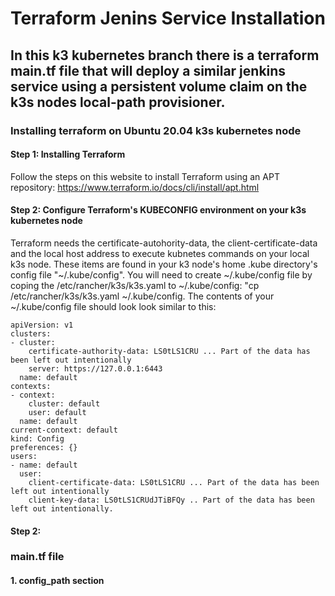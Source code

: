 # Terraform Jenins Service Installation
## In this k3 kubernetes branch there is a terraform main.tf file that will deploy a similar jenkins service using a persistent volume claim on the k3s nodes local-path provisioner.
### Installing terraform on Ubuntu 20.04 k3s kubernetes node
#### Step 1: Installing Terraform
Follow the steps on this website to install Terraform using an APT repository: https://www.terraform.io/docs/cli/install/apt.html
#### Step 2: Configure Terraform's KUBECONFIG environment on your k3s kubernetes node
Terraform needs the certificate-autohority-data, the client-certificate-data and the local host address to execute kubnetes commands on your local k3s node. These items are found in your k3 node's home .kube directory's config file "~/.kube/config".  You will need to create ~/.kube/config file by coping the /etc/rancher/k3s/k3s.yaml to ~/.kube/config: "cp /etc/rancher/k3s/k3s.yaml ~/.kube/config.  The contents of your ~/.kube/config file should look look similar to this:
```
apiVersion: v1
clusters:
- cluster:
    certificate-authority-data: LS0tLS1CRU ... Part of the data has been left out intentionally
    server: https://127.0.0.1:6443
  name: default
contexts:
- context:
    cluster: default
    user: default
  name: default
current-context: default
kind: Config
preferences: {}
users:
- name: default
  user:
    client-certificate-data: LS0tLS1CRU ... Part of the data has been left out intentionally
    client-key-data: LS0tLS1CRUdJTiBFQy .. Part of the data has been left out intentionally.
```
#### Step 2: 
### main.tf file
#### 1. config_path section
